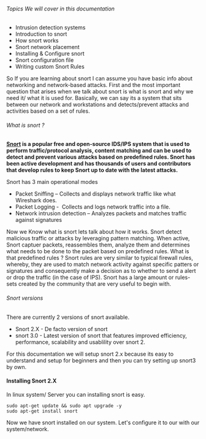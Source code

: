 
###### Topics We will cover in this documentation
* Intrusion detection systems
* Introduction to snort
* How snort works
* Snort network placement
* Installing & Configure snort
* Snort configuration file
* Writing custom Snort Rules

So If you are learning about snort I can assume you have basic info about networking and network-based attacks. First and the most important question that arises when we talk about snort is what is snort and why we need it/ what it is used for. Basically, we can say its a system that sits between our network and workstations and detects/prevent attacks and activities based on a set of rules. 

###### What is snort ?
**[Snort](https://snort.org/) is a popular free and open-source IDS/IPS system that is used to perform traffic/protocol analysis, content matching and can be used to detect and prevent various attacks based on predefined rules. Snort has been active development and has thousands of users and contributors that develop rules to keep Snort up to date with the latest attacks.**

Snort has 3 main operational modes
-   Packet Sniffing – Collects and displays network traffic like what Wireshark does.
-   Packet Logging -  Collects and logs network traffic into a file.
-   Network intrusion detection – Analyzes packets and matches traffic against signatures

Now we Know what is snort lets talk about how it works.
Snort detect malicious traffic or attacks by leveraging pattern matching. When active, Snort captuer packets, reassembles them, analyze them and determines what needs to be done to the packet based on predefined rules. What is that predefined rules ? Snort rules are very similar to typical firewall rules, whereby, they are used to match network activity against specific patters or signatures and consequently make a decision as to whether to send a alert or drop the traffic (in the case of IPS).
Snort has a large amount or rules-sets created by the community that are very useful to begin with.

###### Snort versions
There are currently 2 versions of snort available.
* Snort 2.X - De facto version of snort
* snort 3.0  - Latest version of snort that features improved efficiency, performance, scalability and usablility over snort 2.

For this documentation we will setup snort 2.x because its easy to understand and setup for beginners and then you can try setting up snort3 by own.

#### Installing Snort 2.X
In linux system/ Server you can installing snort is easy.

	sudo apt-get update && sudo apt upgrade -y
	sudo apt-get install snort

Now we have snort installed on our system. Let's configure it to our with our system/network.
